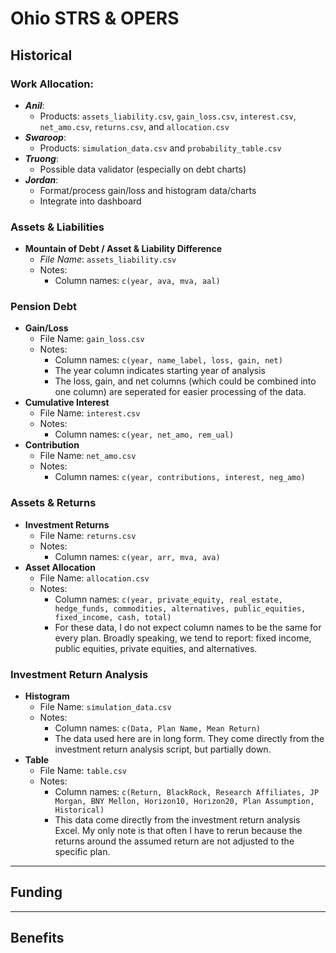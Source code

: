 # Ohio STRS & OPERS


## Historical

### Work Allocation:
  - ***Anil***:
      - Products: `assets_liability.csv`, `gain_loss.csv`, `interest.csv`, `net_amo.csv`, `returns.csv`, and `allocation.csv`
  - ***Swaroop***: 
      - Products: `simulation_data.csv` and `probability_table.csv`
  - ***Truong***:
      - Possible data validator (especially on debt charts)
  - ***Jordan***:
      - Format/process gain/loss and histogram data/charts
      - Integrate into dashboard

### Assets & Liabilities 
  - **Mountain of Debt / Asset & Liability Difference**
      - *File Name*: `assets_liability.csv`
      - Notes:
        - Column names: `c(year, ava, mva, aal)`

### Pension Debt
  - **Gain/Loss**
      - File Name: `gain_loss.csv`
      - Notes:
        - Column names: `c(year, name_label, loss, gain, net)`
        - The year column indicates starting year of analysis
        - The loss, gain, and net columns (which could be combined into one column) are seperated for easier processing of the data.
  - **Cumulative Interest**
      - File Name: `interest.csv`
      - Notes:
         - Column names: `c(year, net_amo, rem_ual)` 
  - **Contribution**
      - File Name: `net_amo.csv`
      - Notes:
         - Column names: `c(year, contributions, interest, neg_amo)` 

### Assets & Returns
  - **Investment Returns**
      - File Name: `returns.csv`
      - Notes:
        - Column names: `c(year, arr, mva, ava)`
  - **Asset Allocation**
      - File Name: `allocation.csv`
      - Notes:
        - Column names: `c(year, private_equity, real_estate, hedge_funds, commodities, alternatives, public_equities, fixed_income, cash, total)`
        - For these data, I do not expect column names to be the same for every plan. Broadly speaking, we tend to report: fixed income, public equities, private equities, and alternatives.

### Investment Return Analysis
  - **Histogram**
      - File Name: `simulation_data.csv`
      - Notes:
        - Column names: `c(Data, Plan Name, Mean Return)`
        - The data used here are in long form. They come directly from the investment return analysis script, but partially down.
  - **Table**
      - File Name: `table.csv`
      - Notes:
        - Column names: `c(Return, BlackRock, Research Affiliates, JP Morgan, BNY Mellon, Horizon10, Horizon20, Plan Assumption, Historical)`
        - This data come directly from the investment return analysis Excel. My only note is that often I have to rerun because the returns around the assumed return are not adjusted to the specific plan.

<hr>

## Funding


<hr>

## Benefits
 
 
